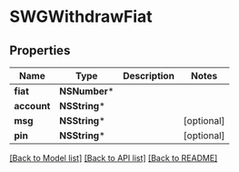 # SWGWithdrawFiat

## Properties
Name | Type | Description | Notes
------------ | ------------- | ------------- | -------------
**fiat** | **NSNumber*** |  | 
**account** | **NSString*** |  | 
**msg** | **NSString*** |  | [optional] 
**pin** | **NSString*** |  | [optional] 

[[Back to Model list]](../README.md#documentation-for-models) [[Back to API list]](../README.md#documentation-for-api-endpoints) [[Back to README]](../README.md)


